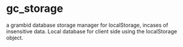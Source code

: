 # gc_storage
a grambid database storage manager for localStorage, incases of insensitive data. Local database for client side using the localStorage object.
